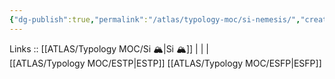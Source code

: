 ```yaml
---
{"dg-publish":true,"permalink":"/atlas/typology-moc/si-nemesis/","created":"","updated":"2023-02-26T16:42:11.542+01:00"}
---
```


Links :: [[ATLAS/Typology MOC/Si 🏔️\|Si 🏔️]] |  |  |  
[[ATLAS/Typology MOC/ESTP\|ESTP]]
[[ATLAS/Typology MOC/ESFP\|ESFP]]

